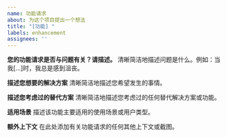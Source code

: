 ```yaml
---
name: 功能请求
about: 为这个项目提出一个想法
title: "[功能] "
labels: enhancement
assignees: ''
---
```


**您的功能请求是否与问题有关？请描述。**
清晰简洁地描述问题是什么。例如：当我[...]时，我总是感到沮丧。

**描述您想要的解决方案**
清晰简洁地描述您希望发生的事情。

**描述您考虑过的替代方案**
清晰简洁地描述您考虑过的任何替代解决方案或功能。

**适用场景**
描述该功能主要适用的使用场景或用户类型。

**额外上下文**
在此处添加有关功能请求的任何其他上下文或截图。 